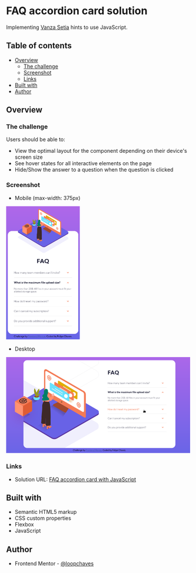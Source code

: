 # FAQ accordion card solution

Implementing [Vanza Setia](https://www.frontendmentor.io/profile/vanzasetia) hints to use JavaScript.

## Table of contents

- [Overview](#overview)
  - [The challenge](#the-challenge)
  - [Screenshot](#screenshot)
  - [Links](#links)
- [Built with](#built-with)
- [Author](#author)

## Overview

### The challenge

Users should be able to:

- View the optimal layout for the component depending on their device's screen size
- See hover states for all interactive elements on the page
- Hide/Show the answer to a question when the question is clicked

### Screenshot

- Mobile (max-width: 375px)

<img src='https://github.com/loopchaves/challenges/blob/main/src/img/screenshots/faq-accordion-card-mobile.png' width='200'>

- Desktop

<img src='https://github.com/loopchaves/challenges/blob/main/src/img/screenshots/faq-accordion-card-desktop.png' width='500'>

### Links

- Solution URL: [FAQ accordion card with JavaScript](https://loopchaves.github.io/challenges/solutions/faq-accordion-card-with-javascript)

## Built with

- Semantic HTML5 markup
- CSS custom properties
- Flexbox
- JavaScript

## Author

- Frontend Mentor - [@loopchaves](https://www.frontendmentor.io/profile/loopchaves)
